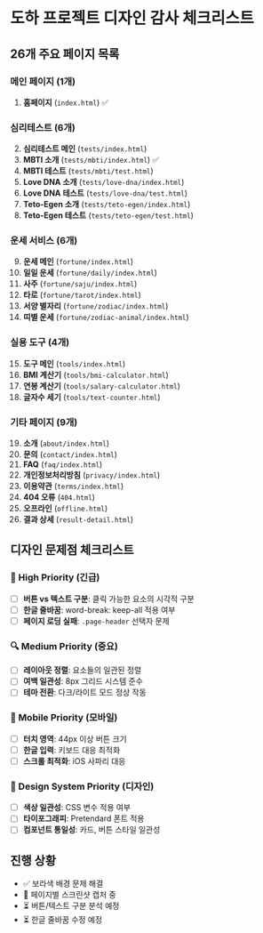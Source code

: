# 도하 프로젝트 디자인 감사 체크리스트

## 26개 주요 페이지 목록

### 메인 페이지 (1개)
1. **홈페이지** (`index.html`) ✅

### 심리테스트 (6개)
2. **심리테스트 메인** (`tests/index.html`)
3. **MBTI 소개** (`tests/mbti/index.html`) ✅
4. **MBTI 테스트** (`tests/mbti/test.html`)
5. **Love DNA 소개** (`tests/love-dna/index.html`)
6. **Love DNA 테스트** (`tests/love-dna/test.html`)
7. **Teto-Egen 소개** (`tests/teto-egen/index.html`)
8. **Teto-Egen 테스트** (`tests/teto-egen/test.html`)

### 운세 서비스 (6개)
9. **운세 메인** (`fortune/index.html`)
10. **일일 운세** (`fortune/daily/index.html`)
11. **사주** (`fortune/saju/index.html`)
12. **타로** (`fortune/tarot/index.html`)
13. **서양 별자리** (`fortune/zodiac/index.html`)
14. **띠별 운세** (`fortune/zodiac-animal/index.html`)

### 실용 도구 (4개)
15. **도구 메인** (`tools/index.html`)
16. **BMI 계산기** (`tools/bmi-calculator.html`)
17. **연봉 계산기** (`tools/salary-calculator.html`)
18. **글자수 세기** (`tools/text-counter.html`)

### 기타 페이지 (9개)
19. **소개** (`about/index.html`)
20. **문의** (`contact/index.html`)
21. **FAQ** (`faq/index.html`)
22. **개인정보처리방침** (`privacy/index.html`)
23. **이용약관** (`terms/index.html`)
24. **404 오류** (`404.html`)
25. **오프라인** (`offline.html`)
26. **결과 상세** (`result-detail.html`)

## 디자인 문제점 체크리스트

### 🚨 High Priority (긴급)
- [ ] **버튼 vs 텍스트 구분**: 클릭 가능한 요소의 시각적 구분
- [ ] **한글 줄바꿈**: word-break: keep-all 적용 여부
- [ ] **페이지 로딩 실패**: `.page-header` 선택자 문제

### 🔍 Medium Priority (중요)
- [ ] **레이아웃 정렬**: 요소들의 일관된 정렬
- [ ] **여백 일관성**: 8px 그리드 시스템 준수
- [ ] **테마 전환**: 다크/라이트 모드 정상 작동

### 📱 Mobile Priority (모바일)
- [ ] **터치 영역**: 44px 이상 버튼 크기
- [ ] **한글 입력**: 키보드 대응 최적화
- [ ] **스크롤 최적화**: iOS 사파리 대응

### 🎨 Design System Priority (디자인)
- [ ] **색상 일관성**: CSS 변수 적용 여부
- [ ] **타이포그래피**: Pretendard 폰트 적용
- [ ] **컴포넌트 통일성**: 카드, 버튼 스타일 일관성

## 진행 상황
- ✅ 보라색 배경 문제 해결
- 🔄 페이지별 스크린샷 캡처 중
- ⏳ 버튼/텍스트 구분 분석 예정
- ⏳ 한글 줄바꿈 수정 예정